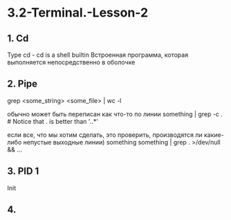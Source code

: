 # 3.2-Terminal.-Lesson-2

## 1. Cd

  Type cd - cd is a shell builtin
  Встроенная программа, которая выполняется непосредственно в оболочке

## 2. Pipe

  grep <some_string> <some_file> | wc -l
  
  обычно может быть переписан как что-то по линии
  something | grep -c .   # Notice that . is better than '..*'
  
  если все, что мы хотим сделать, это проверить, производятся ли какие-либо непустые         выходные линии) something
	something | grep . >/dev/null && ...
  
  ## 3. PID 1
  
  Init
  
  ## 4.
